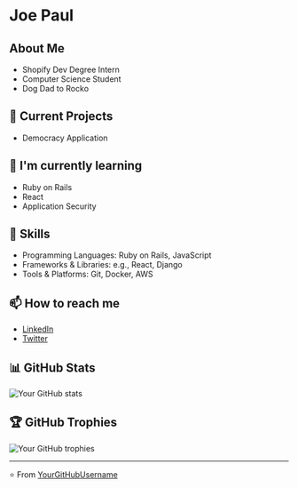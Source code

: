 # Joe Paul

## About Me
- Shopify Dev Degree Intern
- Computer Science Student
- Dog Dad to Rocko

## 🔭 Current Projects
- Democracy Application

## 🌱 I'm currently learning
- Ruby on Rails
- React
- Application Security

## 💼 Skills
- Programming Languages: Ruby on Rails, JavaScript
- Frameworks & Libraries: e.g., React, Django
- Tools & Platforms: Git, Docker, AWS

## 📫 How to reach me
- [LinkedIn](https://www.linkedin.com/in/joespaul13/)
- [Twitter](https://twitter.com/joemiddie13)

## 📊 GitHub Stats
![Your GitHub stats](https://github-readme-stats.vercel.app/api?username=YourGitHubUsername&show_icons=true&theme=radical)

## 🏆 GitHub Trophies
![Your GitHub trophies](https://github-profile-trophy.vercel.app/?username=YourGitHubUsername&theme=darkhub)

---
⭐️ From [YourGitHubUsername](https://github.com/YourGitHubUsername)
